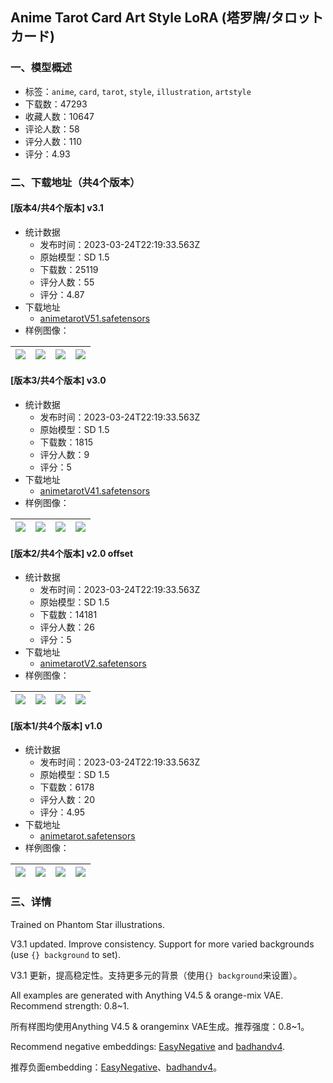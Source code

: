 ## Anime Tarot Card Art Style LoRA (塔罗牌/タロットカード)
### 一、模型概述

- 标签：`anime`, `card`, `tarot`, `style`, `illustration`, `artstyle`
- 下载数：47293
- 收藏人数：10647
- 评论人数：58
- 评分人数：110
- 评分：4.93

### 二、下载地址（共4个版本）

#### [版本4/共4个版本] v3.1

- 统计数据
  - 发布时间：2023-03-24T22:19:33.563Z
  - 原始模型：SD 1.5
  - 下载数：25119
  - 评分人数：55
  - 评分：4.87
- 下载地址
  - [animetarotV51.safetensors](https://civitai.com/api/download/models/28609)
- 样例图像：

| <img src="https://image.civitai.com/xG1nkqKTMzGDvpLrqFT7WA/102cf8f7-9a88-45c3-776d-209a9e3e0700/width=450/322490.jpeg" /> | <img src="https://image.civitai.com/xG1nkqKTMzGDvpLrqFT7WA/36a75dc0-2fa3-4009-a7d2-78d45df78900/width=450/322489.jpeg" /> | <img src="https://image.civitai.com/xG1nkqKTMzGDvpLrqFT7WA/f6951406-2e6b-4195-bda0-668eec2cac00/width=450/322488.jpeg" /> | <img src="https://image.civitai.com/xG1nkqKTMzGDvpLrqFT7WA/42695bd6-bfc8-4c2a-af02-dfa0a92ac600/width=450/322487.jpeg" /> |
| ---- | ---- | ---- | ---- |

#### [版本3/共4个版本] v3.0

- 统计数据
  - 发布时间：2023-03-24T22:19:33.563Z
  - 原始模型：SD 1.5
  - 下载数：1815
  - 评分人数：9
  - 评分：5
- 下载地址
  - [animetarotV41.safetensors](https://civitai.com/api/download/models/28248)
- 样例图像：

| <img src="https://image.civitai.com/xG1nkqKTMzGDvpLrqFT7WA/65c210fd-bcd6-4812-66d3-32beeebcd800/width=450/317800.jpeg" /> | <img src="https://image.civitai.com/xG1nkqKTMzGDvpLrqFT7WA/37aadf72-4239-4b7a-fb29-584114bf8400/width=450/317798.jpeg" /> | <img src="https://image.civitai.com/xG1nkqKTMzGDvpLrqFT7WA/8ea7f139-b9cf-4086-77f4-315417185100/width=450/317797.jpeg" /> | <img src="https://image.civitai.com/xG1nkqKTMzGDvpLrqFT7WA/2d52a02e-b9da-4482-f488-024aa8875900/width=450/317796.jpeg" /> |
| ---- | ---- | ---- | ---- |

#### [版本2/共4个版本] v2.0 offset

- 统计数据
  - 发布时间：2023-03-24T22:19:33.563Z
  - 原始模型：SD 1.5
  - 下载数：14181
  - 评分人数：26
  - 评分：5
- 下载地址
  - [animetarotV2.safetensors](https://civitai.com/api/download/models/19859)
- 样例图像：

| <img src="https://image.civitai.com/xG1nkqKTMzGDvpLrqFT7WA/c67ad417-c029-4956-eac7-a8261b35e100/width=450/209203.jpeg" /> | <img src="https://image.civitai.com/xG1nkqKTMzGDvpLrqFT7WA/f15f7b43-e69f-45b8-259b-693ea8d0c900/width=450/209186.jpeg" /> | <img src="https://image.civitai.com/xG1nkqKTMzGDvpLrqFT7WA/f779b144-a17e-4e91-c7e6-4d827aa08d00/width=450/209202.jpeg" /> | <img src="https://image.civitai.com/xG1nkqKTMzGDvpLrqFT7WA/2569bc46-1de3-4b30-f97f-f643ba7ccb00/width=450/209169.jpeg" /> |
| ---- | ---- | ---- | ---- |

#### [版本1/共4个版本] v1.0

- 统计数据
  - 发布时间：2023-03-24T22:19:33.563Z
  - 原始模型：SD 1.5
  - 下载数：6178
  - 评分人数：20
  - 评分：4.95
- 下载地址
  - [animetarot.safetensors](https://civitai.com/api/download/models/13240)
- 样例图像：

| <img src="https://image.civitai.com/xG1nkqKTMzGDvpLrqFT7WA/b51f5bd1-c0e5-44ea-2ba3-9cc322de9000/width=450/127972.jpeg" /> | <img src="https://image.civitai.com/xG1nkqKTMzGDvpLrqFT7WA/cd3ce646-079f-419a-07b0-53a74344a000/width=450/127975.jpeg" /> | <img src="https://image.civitai.com/xG1nkqKTMzGDvpLrqFT7WA/01524834-de40-4d4a-3025-ec7241963000/width=450/127974.jpeg" /> | <img src="https://image.civitai.com/xG1nkqKTMzGDvpLrqFT7WA/8e54ee21-0112-4981-7663-6011f54e5c00/width=450/127973.jpeg" /> |
| ---- | ---- | ---- | ---- |


### 三、详情
<p>Trained on Phantom Star illustrations.</p><p>V3.1 updated. Improve consistency. Support for more varied backgrounds (use <code>{} background</code> to set). </p><p>V3.1 更新，提高稳定性。支持更多元的背景（使用<code>{} background</code>来设置）。</p><p>All examples are generated with Anything V4.5 &amp; orange-mix VAE. Recommend strength: 0.8~1.</p><p>所有样图均使用Anything V4.5 &amp; orangeminx VAE生成。推荐强度：0.8~1。</p><p>Recommend negative embeddings: <a target="_blank" rel="ugc" href="https://civitai.com/models/7808/easynegative">EasyNegative</a> and <a target="_blank" rel="ugc" href="https://civitai.com/models/16993/badhandv4-animeillustdiffusion">badhandv4</a>.</p><p>推荐负面embedding：<a target="_blank" rel="ugc" href="https://civitai.com/models/7808/easynegative">EasyNegative</a>、<a target="_blank" rel="ugc" href="https://civitai.com/models/16993/badhandv4-animeillustdiffusion">badhandv4</a>。</p>